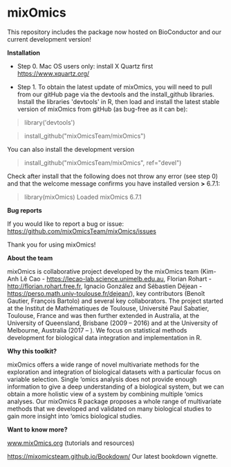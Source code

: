 # mixOmics


This repository includes the package now hosted on BioConductor and our current development version!


**Installation**
* Step 0. Mac OS users only: install X Quartz first https://www.xquartz.org/

* Step 1. To obtain the latest update of mixOmics, you will need to pull from our gitHub page via the devtools and the install_github libraries. Install the libraries 'devtools' in R, then load and install the latest stable version of mixOmics from gitHub (as bug-free as it can be):

> library('devtools')

> install_github("mixOmicsTeam/mixOmics")

You can also install the development version  
> install_github("mixOmicsTeam/mixOmics", ref="devel")

Check after install that the following does not throw any error (see step 0) and that the welcome message confirms you have installed version **>** 6.7.1:

>library(mixOmics) 
Loaded mixOmics 6.7.1


**Bug reports**

If you would like to report a bug or issue: https://github.com/mixOmicsTeam/mixOmics/issues


Thank you for using mixOmics!

**About the team**

mixOmics is collaborative project developed by the mixOmics team (Kim-Anh Lê Cao - https://lecao-lab.science.unimelb.edu.au, Florian Rohart - http://florian.rohart.free.fr, Ignacio González and Sébastien Déjean - https://perso.math.univ-toulouse.fr/dejean/), key contributors (Benoît Gautier, François Bartolo) and several key collaborators. The project started at the Institut de Mathématiques de Toulouse, Université Paul Sabatier, Toulouse, France and was then further extended in Australia, at the University of Queensland, Brisbane (2009 – 2016) and at the University of Melbourne, Australia (2017 – ). We focus on statistical methods development for biological data integration and implementation in R.


**Why this toolkit?**

mixOmics offers a wide range of novel multivariate methods for the exploration and integration of biological datasets with a particular focus on variable selection. Single ‘omics analysis does not provide enough information to give a deep understanding of a biological system, but we can obtain a more holistic view of a system by combining multiple ‘omics analyses. Our mixOmics R package proposes a whole range of multivariate methods that we developed and validated on many biological studies to gain more insight into ‘omics biological studies.


**Want to know more?**

www.mixOmics.org (tutorials and resources)

https://mixomicsteam.github.io/Bookdown/ Our latest bookdown vignette.



